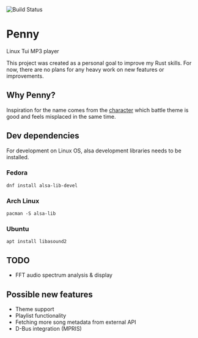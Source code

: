 ![Build Status](https://github.com/Kryszak/penny/actions/workflows/test.yml/badge.svg)
# Penny
Linux Tui MP3 player

This project was created as a personal goal to improve my Rust skills. For now, there are no plans for any heavy work on new features or improvements. 

## Why Penny?
Inspiration for the name comes from the [character](https://bulbapedia.bulbagarden.net/wiki/Penny) which battle theme is good and feels misplaced in the same time. 

## Dev dependencies
For development on Linux OS, alsa development libraries needs to be installed.

### Fedora
```
dnf install alsa-lib-devel
```
### Arch Linux
```
pacman -S alsa-lib
```
### Ubuntu
```
apt install libasound2
```

## TODO
- FFT audio spectrum analysis & display

## Possible new features
- Theme support
- Playlist functionality
- Fetching more song metadata from external API
- D-Bus integration (MPRIS)
